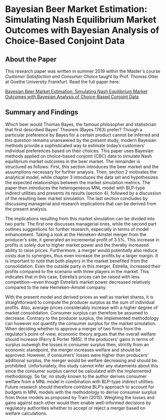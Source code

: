 # Bayesian Beer Market Estimation: Simulating Nash Equilibrium Market Outcomes with Bayesian Analysis of Choice-Based Conjoint Data

## About the Paper
This research paper was written in summer 2019 within the Master's course *Customer Satisfaction and Consumer Choice*
taught by Prof. Thomas Otter at Goethe University Frankfurt. Read the full paper here: 

[Bayesian Beer Market Estimation: Simulating Nash Equilibrium Market Outcomes with Bayesian Analysis of Choice-Based Conjoint Data](cscc-paper.pdf)

## Summary and Findings

Which beer would Thomas Bayes, the famous philosopher and statistician that first
described Bayes’ Theorem (Bayes 1763) prefer? Though a particular preference by
Bayes for a certain product cannot be inferred and this question remains unanswered
by the present study, modern Bayesian methods provide a sophisticated way to estimate
today’s customers’ individual preferences based on their choices. This paper
uses Bayesian methods applied on choice-based conjoint (CBC) data to simulate Nash
equilibrium market outcomes in the beer market. The remainder is structured as follows:
First, this section introduces the beer market and the assumptions necessary for
further analysis. Then, section 2 motivates the analytical model, while chapter 3 introduces
the data set and hypothesizes the expected relationships between the market
simulation metrics. The paper then introduces the heterogeneous MNL model with
BLP-type indirect utilities and presents its results (section 4), followed by a discussion
of the resulting beer market simulation. The last section concludes by discussing
managerial and research implications that can be derived from the present analysis.

The implications resulting from this market simulation can be divided into two parts:
The first one discusses managerial ones, while the second part outlines suggestions
for further research, especially in terms of model enhancement. Taking a look at the
Heineken-Amstel merger from the producer’s side, it generated an incremental profit
of 3.5%. This increase in profits is solely due to higher market power and the thereby
increased ability to raise prices. Furthermore, a merger would potentially also reduce
costs due to synergies, thus even increase the profits by a larger margin. It is important
to note that both players in the market benefited from the consolidation. Even the
outside party in this merger, Estrella, increased their profits compared to the scenario
with three players in the market. This indicates that in this case, Estrella’s prices
can be raised with less competition—even though Estrella’s market power decreased
relatively compared to the new Heineken–Amstel company.

With the present model and derived prices as well as market shares, it is straightforward
to compute the producer surplus as the sum of individual profits. Also, average prices
considerably increase with a higher degree of market consolidation. Consumer surplus
can therefore be assumed to decrease. Contrary to the producer surplus, the implemented
methodology can however not quantify the consumer surplus for the market
simulation. When deciding whether to approve a merger of two firms from the regulator’s
point-of-view, economic theory argues that the overall welfare should increase
(Perry & Porter 1985). If the producers’ gains in terms of surplus outweigh the losses in
consumer surplus then, strictly from an economic standpoint, the merger increases welfare
and should be approved. However, if consumers’ losses were higher than producers’
additional surplus, the merger would be welfare decreasing and should be prohibited.
Unfortunately, this study cannot infer any statements about this since the consumer
surplus cannot be calculated with the implemented methodology. So far, no study
known to the author derives consumer welfare from a MNL model in combination with
BLP-type indirect utilities. Future research should therefore combine BLP’s approach
to account for budgets in MNL models with the methodology to derive consumer surplus
from those models as proposed by Train (2015). Weighing the losses and gains
against each other would then enable well-informed decisions by regulatory authorities
whether to accept or reject a merger based on welfare calculations.
